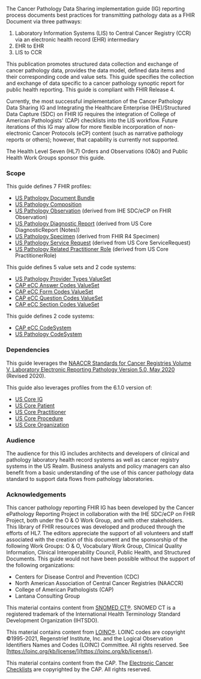 The Cancer Pathology Data Sharing implementation guide (IG) reporting process documents best practices for transmitting pathology data as a FHIR Document via three pathways:

1. Laboratory Information Systems (LIS) to Central Cancer Registry (CCR) via an electronic health record (EHR) intermediary
2. EHR to EHR
3. LIS to CCR 

This publication promotes structured data collection and exchange of cancer pathology data, provides the data model, defined data items and their corresponding code and value sets. This guide specifies the collection and exchange of data specific to a cancer pathology synoptic report for public health reporting. This guide is compliant with FHIR Release 4.

Currently, the most successful implementation of the Cancer Pathology Data Sharing IG and Integrating the Healthcare Enterprise (IHE)/Structured Data Capture (SDC) on FHIR IG requires the integration of College of American Pathologists' (CAP) checklists into the LIS workflow. Future iterations of this IG may allow for more flexible incorporation of non-electronic Cancer Protocols (eCP) content (such as narrative pathology reports or others); however, that capability is currently not supported.

The Health Level Seven (HL7) Orders and Observations (O&O) and Public Health Work Groups sponsor this guide. 

### Scope
This guide defines 7 FHIR profiles:
* [US Pathology Document Bundle](StructureDefinition-us-pathology-bundle.html)
* [US Pathology Composition](StructureDefinition-us-pathology-composition.html)
* [US Pathology Observation](StructureDefinition-us-pathology-observation.html) (derived from IHE SDC/eCP on FHIR Observation)
* [US Pathology Diagnostic Report](StructureDefinition-us-pathology-diagnostic-report.html) (derived from US Core DiagnosticReport (Notes))
* [US Pathology Specimen](StructureDefinition-us-pathology-specimen.html) (derived from FHIR R4 Specimen)
* [US Pathology Service Request](StructureDefinition-us-pathology-service-request.html) (derived from US Core ServiceRequest)
* [US Pathology Related Practitioner Role](StructureDefinition-us-pathology-related-practitioner-role.html) (derived from US Core PractitionerRole)

This guide defines 5 value sets and 2 code systems:
* [US Pathology Provider Types ValueSet](https://build.fhir.org/ig/HL7/cancer-reporting/ValueSet-us-pathology-provider-types.html)
* [CAP eCC Answer Codes ValueSet](https://build.fhir.org/ig/HL7/cancer-reporting/ValueSet-cap-ecc-answer-codes.html)
* [CAP eCC Form Codes ValueSet](https://build.fhir.org/ig/HL7/cancer-reporting/ValueSet-cap-ecc-form-codes.html)
* [CAP eCC Question Codes ValueSet](https://build.fhir.org/ig/HL7/cancer-reporting/ValueSet-cap-question-answer-codes.html)
* [CAP eCC Section Codes ValueSet](https://build.fhir.org/ig/HL7/cancer-reporting/ValueSet-cap-ecc-section-codes.html)

This guide defines 2 code systems:
* [CAP eCC CodeSystem](https://build.fhir.org/ig/HL7/cancer-reporting/CodeSystem-cap-ecc-codesystem.html)
* [US Pathology CodeSystem](https://build.fhir.org/ig/HL7/cancer-reporting/CodeSystem-us-pathology-codesystem.html)

### Dependencies
This guide leverages the [NAACCR Standards for Cancer Registries Volume V, Laboratory Electronic Reporting Pathology Version 5.0, May 2020](https://www.naaccr.org/wp-content/uploads/2020/07/NAACCR-Vol-V_Revised_20200720.pdf) (Revised 2020).

This guide also leverages profiles from the 6.1.0 version of:
* [US Core IG](http://hl7.org/fhir/us/core/STU6.1/index.html)
* [US Core Patient](http://hl7.org/fhir/us/core/STU6.1/StructureDefinition-us-core-patient.html) 
* [US Core Practitioner](http://hl7.org/fhir/us/core/STU6.1/StructureDefinition-us-core-practitioner.html)
* [US Core Procedure](http://hl7.org/fhir/us/core/STU6.1/StructureDefinition-us-core-procedure.html)
* [US Core Organization](http://hl7.org/fhir/us/core/STU6.1/StructureDefinition-us-core-organization.html)

### Audience
The audience for this IG includes architects and developers of clinical and pathology laboratory health record systems as well as cancer registry systems in the US Realm. Business analysts and policy managers can also benefit from a basic understanding of the use of this cancer pathology data standard to support data flows from pathology laboratories.

### Acknowledgements
This cancer pathology reporting FHIR IG has been developed by the Cancer ePathology Reporting Project in collaboration with the IHE SDC/eCP on FHIR Project, both under the O & O Work Group, and with other stakeholders. This library of FHIR resources was developed and produced through the efforts of HL7. The editors appreciate the support of all volunteers and staff associated with the creation of this document and the sponsorship of the following Work Groups: O & O, Vocabulary Work Group, Clinical Quality Information, Clinical Interoperability Council, Public Health, and Structured Documents. This guide would not have been possible without the support of the following organizations:
* Centers for Disease Control and Prevention (CDC)
* North American Association of Central Cancer Registries (NAACCR)
* College of American Pathologists (CAP)
* Lantana Consulting Group

This material contains content from [SNOMED CT®](http://www.ihtsdo.org/snomed-ct/). SNOMED CT is a registered trademark of the International Health Terminology Standard Development Organization (IHTSDO).

This material contains content from [LOINC®](http://loinc.org). LOINC codes are copyright ©1995-2021, Regenstrief Institute, Inc. and the Logical Observation Identifiers Names and Codes (LOINC) Committee. All rights reserved. See [https://loinc.org/kb/license/](https://loinc.org/kb/license/).

This material contains content from the CAP. The [Electronic Cancer Checklists](https://www.cap.org/laboratory-improvement/proficiency-testing/cap-ecc) are copyrighted by the CAP. All rights reserved.